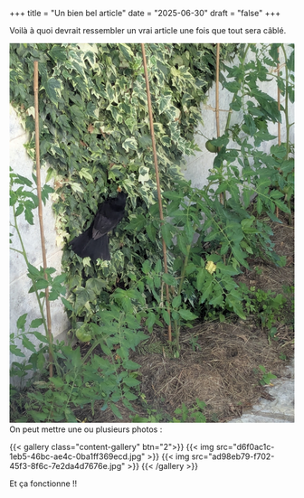 +++
title = "Un bien bel article"
date = "2025-06-30"
draft = "false"
+++


Voilà à quoi devrait ressembler un vrai article une fois que tout sera câblé.

![an image from this adventure](028fe8ae-2e2a-4614-a58c-03c422097eeb.jpg)
On peut mettre une ou plusieurs photos : 

{{< gallery class="content-gallery" btn="2">}}
{{< img src="d6f0ac1c-1eb5-46bc-ae4c-0ba1ff369ecd.jpg" >}}
{{< img src="ad98eb79-f702-45f3-8f6c-7e2da4d7676e.jpg" >}}
{{< /gallery >}}


Et ça fonctionne !!

